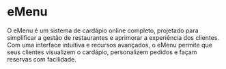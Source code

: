 # eMenu
O eMenu é um sistema de cardápio online completo, projetado para simplificar a gestão de restaurantes e aprimorar a experiência dos clientes. Com uma interface intuitiva e recursos avançados, o eMenu permite que seus clientes visualizem o cardápio, personalizem pedidos e façam reservas com facilidade.
